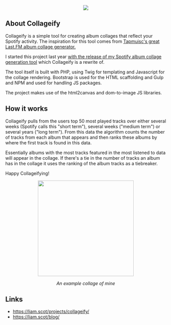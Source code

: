 <p align="center">
  <img src="https://i.imgur.com/Ti770zg.png">
</p>

## About Collageify
Collageify is a  simple tool for creating album collages that reflect your Spotify activity. The inspiration for this tool comes from [Tapmuisc's great Last.FM album collage generator.](https://www.tapmusic.net/)

I started this project last year [with the release of my Spotify album collage generation tool](https://liam.scot/blog/spotify-album-collage-generator/) which Collageify is a rewrite of.  

The tool itself is built with PHP, using Twig for templating and Javascript for the collage rendering. Bootstrap is used for the HTML scaffolding and Gulp and NPM and used for handling JS packages.

The project makes use of the html2canvas and dom-to-image JS libraries.

## How it works

Collageify pulls from the users top 50 most played tracks over either several weeks (Spotify calls this "short term"), several weeks ("medium term") or several years ("long term"). From this data the algorithm counts the number of tracks from each album that appears and then ranks these albums by where the first track is found in this data. 

Essentially albums with the most tracks featured in the most listened to data will appear in the collage. If there's a tie in the number of tracks an album has in the collage it uses the ranking of the album tracks as a tiebreaker. 

Happy Collageifying!

<p align="center">
  <img src="https://liam.scot/blog/wp-content/uploads/2020/05/6-month-collage-768x765.png" height="300px" width="300px">
</p>
<p align="center">
    <i>An example collage of mine</i>
</p>

## Links

* https://liam.scot/projects/collageify/
* https://liam.scot/blog/
